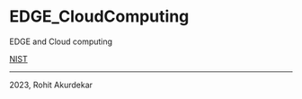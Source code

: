 # EDGE_CloudComputing
EDGE and Cloud computing


<a href="https://nvlpubs.nist.gov/nistpubs/legacy/sp/nistspecialpublication800-145.pdf" target="_blank">NIST</a>

-----------------------------------------------------------------------------------------------
2023, Rohit Akurdekar
